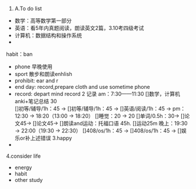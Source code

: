 1. A.To do list   
* 数学：高等数学第一部分
* 英语：看5年内真题阅读，朗读英文2篇，3.10考四级考试
* 计算机：数据结构和操作系统
* 
habit：ban
* phone 早晚使用
* sport 散步和朗读enhlish
* prohibit: ear and r
* end day: record,prepare cloth 
and use sometime phone
* record: depart mind record
2 记录
am：7:30——11:30
  []数学，计算机anki+笔记总结 30   
  []初等/辅导/1h：45 → 
  []初等/辅导/1h：45 → 
  []英语/阅读/1h：45 → 
pm：12:30 → 18:20（13:00 → 18:20）
  []睡觉：20 → 20
  []单词/0.5h：30→
  []论文45→
  []论文45→
  []朗读and运动：托福口语 45h.
  []运动25m
晚上：19:30 → 22:00（19:30 → 22:30）
  []408/os/1h：45 → 
  []408/os/1h：45 →
  []娱乐or补上述错误
3.happy
* 
4.consider
life
* energy 
* habit
* other
study


